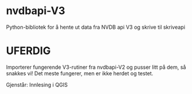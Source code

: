 # nvdbapi-V3
Python-bibliotek for å hente ut data fra NVDB api V3 og skrive til skriveapi

# UFERDIG 

Importerer fungerende V3-rutiner fra nvdbapi-V2 og pusser litt på dem, så snakkes vi! Det meste fungerer, men er ikke herdet 
og testet. 

Gjenstår: Innlesing i QGIS
